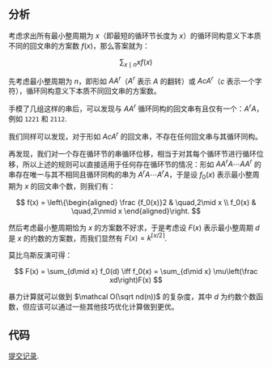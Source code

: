## 分析

考虑求出所有最小整周期为 $x$（即最短的循环节长度为 $x$）的循环同构意义下本质不同的回文串的方案数 $f(x)$，那么答案就为：

$$
\sum_{x\mid n} xf(x)
$$

先考虑最小整周期为 $n$，即形如 $AA^r$（$A^r$ 表示 $A$ 的翻转）或 $AcA^r$（$c$ 表示一个字符），循环同构意义下本质不同回文串的方案数。

手模了几组这样的串后，可以发现与 $AA^r$ 循环同构的回文串有且仅有一个：$A^rA$，例如 $\mathtt {1221}$ 和 $\mathtt {2112}$.

我们同样可以发现，对于形如 $AcA^r$ 的回文串，不存在任何回文串与其循环同构。

再发现，我们对一个存在循环节的串循环位移，相当于对其每个循环节进行循环位移，所以上述的规则可以直接适用于任何存在循环节的情况：形如 $AA^rA\cdots AA^r$ 的串存在唯一与其不相同且循环同构的串为 $A^rA\cdots A^rA$，于是设 $f_0(x)$ 表示最小整周期为 $x$ 的回文串个数，则我们有：

$$
f(x) = \left\{\begin{aligned}
\frac {f_0(x)}2 & \quad,2\mid x \\
f_0(x) & \quad,2\nmid x
\end{aligned}\right.
$$

然后考虑最小整周期恰为 $x$ 的方案数不好求，于是考虑设 $F(x)$ 表示最小整周期 $d$ 是 $x$ 的约数的方案数，而我们显然有 $F(x) = k^{\lceil x/2\rceil}$.

莫比乌斯反演可得：

$$
F(x) = \sum_{d\mid x} f_0(d) \iff f_0(x) = \sum_{d\mid x} \mu\left(\frac xd\right)F(x)
$$

暴力计算就可以做到 $\mathcal O(\sqrt nd(n))$ 的复杂度，其中 $d$ 为约数个数函数，但应该可以通过一些其他技巧优化计算做到更优。

## 代码

[提交记录](https://atcoder.jp/contests/arc064/submissions/21397115).
